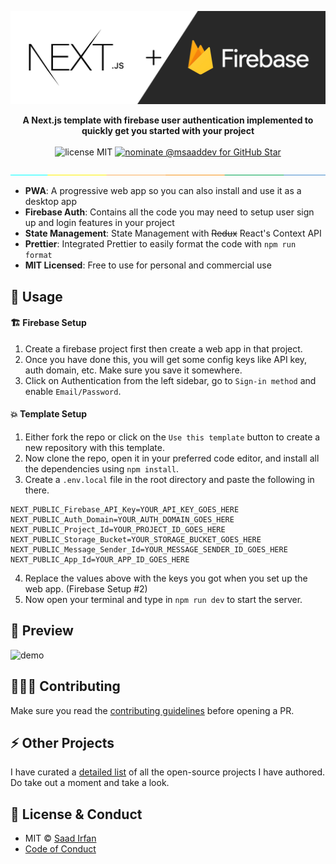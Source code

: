 ![cover](assets/cover.jpg)

<div align="center">
	<strong>A Next.js template with firebase user authentication implemented to quickly get you started with your project</strong>
</div>

<br>

<div align="center">
	<img src="https://img.shields.io/badge/License-MIT-%23000000" alt="license MIT">
	<a href="https://stars.github.com/nominate/">
		<img src="https://img.shields.io/badge/GitHub%20Star-Nominate%20%40msaaddev-%23000000" alt="nominate @msaaddev for GitHub Star" />
	</a>
</div>

![separator](assets/separate.jpg)

- **PWA**: A progressive web app so you can also install and use it as a desktop app
- **Firebase Auth**: Contains all the code you may need to setup user sign up and login features in your project
- **State Management**: State Management with ~~Redux~~ React's Context API
- **Prettier**: Integrated Prettier to easily format the code with `npm run format`
- **MIT Licensed**: Free to use for personal and commercial use

## 🚀 Usage

#### 🏗 Firebase Setup

1. Create a firebase project first then create a web app in that project.
2. Once you have done this, you will get some config keys like API key, auth domain, etc. Make sure you save it somewhere.
3. Click on Authentication from the left sidebar, go to `Sign-in method` and enable `Email/Password`.

#### 💥 Template Setup

1. Either fork the repo or click on the `Use this template` button to create a new repository with this template.
2. Now clone the repo, open it in your preferred code editor, and install all the dependencies using `npm install`.
3. Create a `.env.local` file in the root directory and paste the following in there.

```env
NEXT_PUBLIC_Firebase_API_Key=YOUR_API_KEY_GOES_HERE
NEXT_PUBLIC_Auth_Domain=YOUR_AUTH_DOMAIN_GOES_HERE
NEXT_PUBLIC_Project_Id=YOUR_PROJECT_ID_GOES_HERE
NEXT_PUBLIC_Storage_Bucket=YOUR_STORAGE_BUCKET_GOES_HERE
NEXT_PUBLIC_Message_Sender_Id=YOUR_MESSAGE_SENDER_ID_GOES_HERE
NEXT_PUBLIC_App_Id=YOUR_APP_ID_GOES_HERE
```

4. Replace the values above with the keys you got when you set up the web app. (Firebase Setup #2)
5. Now open your terminal and type in `npm run dev` to start the server.

## 🎩 Preview

![demo](assets/demo.gif)
## 👨🏻‍💻 Contributing

Make sure you read the [contributing guidelines](https://github.com/msaaddev/next-firebase-auth-template/blob/main/contributing.md) before opening a PR. 

## ⚡️ Other Projects

I have curated a [detailed list](https://github.com/msaaddev/open-source) of all the open-source projects I have authored. Do take out a moment and take a look.

## 🔑 License & Conduct

- MIT © [Saad Irfan](https://github.com/msaaddev)
- [Code of Conduct](https://github.com/msaaddev/next-firebase-auth-template/blob/main/code-of-conduct.md)
